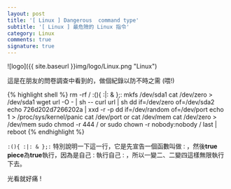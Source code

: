 ```yaml
---
layout: post
title: '[ Linux ] Dangerous  command type'
subtitle: '[ Linux ] 最危險的 Linux 指令'
category: Linux
comments: true
signature: true
---
```


![logo]({{ site.baseurl }}img/logo/Linux.png "Linux")

<div class="message">
  這是在朋友的問卷調查中看到的，做個紀錄以防不時之需 (喂!)
</div>

{% highlight shell %}
rm -rf /
:(){ :|: & };:
mkfs /dev/sda1 
cat /dev/zero > /dev/sda1
wget url -O - | sh --
curl url | sh
dd if=/dev/zero of=/dev/sda2
echo 726d202d7266202a | xxd -r -p
dd if=/dev/random of=/dev/port
echo 1 > /proc/sys/kernel/panic
cat /dev/port or cat /dev/mem
cat /dev/zero > /dev/mem
sudo chmod -r 444 / or sudo chown -r nobody:nobody /
last | reboot
{% endhighlight %}

 `:(){ :|: & };:` 特別說明一下這一行，它是先宣告一個函數叫做`：`，然後**true piece**為**true**執行，因為是自己`：`執行自己`：`，所以一變二、二變四這樣無限執行下去。

光看就好痛 !
